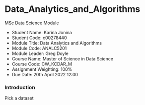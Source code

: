 # Data_Analytics_and_Algorithms
MSc Data Science Module

- Student Name: Karina Jonina
- Student Code: c00278440
- Module Title: Data Analytics and Algorithms
- Module Code: ANALC5201
- Module Leader: Greg Doyle
- Course Name: Master of Science in Data Science
- Course Code: CW_KCDAR_M
- Assignment Weighting: 100%
- Due Date: 20th April 2022 12:00


### Introduction
Pick a dataset